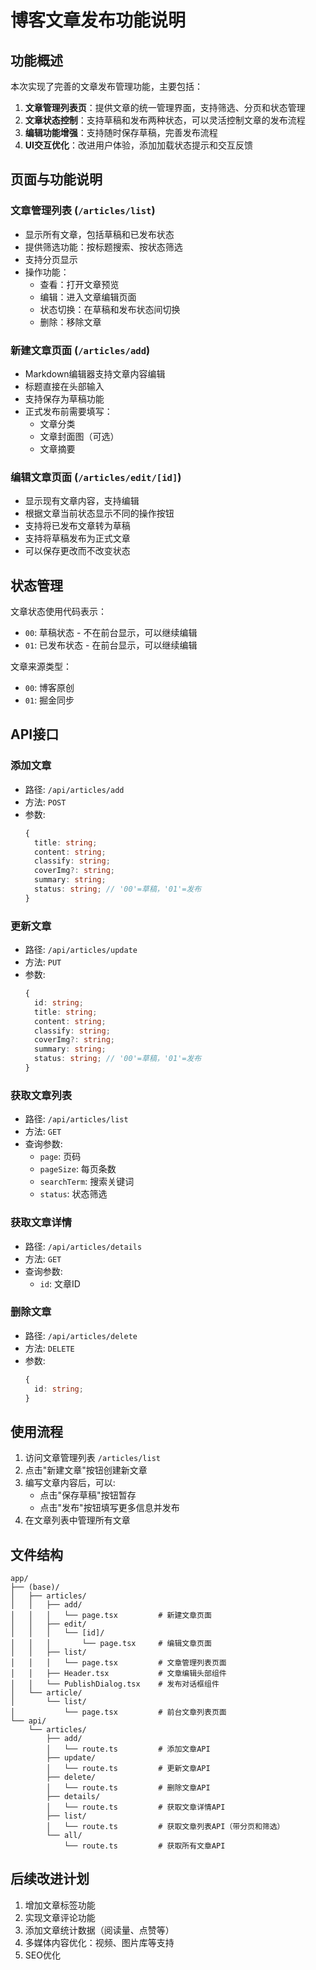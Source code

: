 # 博客文章发布功能说明

## 功能概述

本次实现了完善的文章发布管理功能，主要包括：

1. **文章管理列表页**：提供文章的统一管理界面，支持筛选、分页和状态管理
2. **文章状态控制**：支持草稿和发布两种状态，可以灵活控制文章的发布流程
3. **编辑功能增强**：支持随时保存草稿，完善发布流程
4. **UI交互优化**：改进用户体验，添加加载状态提示和交互反馈

## 页面与功能说明

### 文章管理列表 (`/articles/list`)

- 显示所有文章，包括草稿和已发布状态
- 提供筛选功能：按标题搜索、按状态筛选
- 支持分页显示
- 操作功能：
  - 查看：打开文章预览
  - 编辑：进入文章编辑页面
  - 状态切换：在草稿和发布状态间切换
  - 删除：移除文章

### 新建文章页面 (`/articles/add`)

- Markdown编辑器支持文章内容编辑
- 标题直接在头部输入
- 支持保存为草稿功能
- 正式发布前需要填写：
  - 文章分类
  - 文章封面图（可选）
  - 文章摘要

### 编辑文章页面 (`/articles/edit/[id]`)

- 显示现有文章内容，支持编辑
- 根据文章当前状态显示不同的操作按钮
- 支持将已发布文章转为草稿
- 支持将草稿发布为正式文章
- 可以保存更改而不改变状态

## 状态管理

文章状态使用代码表示：
- `00`: 草稿状态 - 不在前台显示，可以继续编辑
- `01`: 已发布状态 - 在前台显示，可以继续编辑

文章来源类型：
- `00`: 博客原创
- `01`: 掘金同步

## API接口

### 添加文章
- 路径: `/api/articles/add`
- 方法: `POST`
- 参数: 
  ```ts
  {
    title: string;
    content: string;
    classify: string;
    coverImg?: string;
    summary: string;
    status: string; // '00'=草稿，'01'=发布
  }
  ```

### 更新文章
- 路径: `/api/articles/update`
- 方法: `PUT`
- 参数: 
  ```ts
  {
    id: string;
    title: string;
    content: string;
    classify: string;
    coverImg?: string;
    summary: string;
    status: string; // '00'=草稿，'01'=发布
  }
  ```

### 获取文章列表
- 路径: `/api/articles/list`
- 方法: `GET`
- 查询参数: 
  - `page`: 页码
  - `pageSize`: 每页条数
  - `searchTerm`: 搜索关键词
  - `status`: 状态筛选

### 获取文章详情
- 路径: `/api/articles/details`
- 方法: `GET`
- 查询参数: 
  - `id`: 文章ID

### 删除文章
- 路径: `/api/articles/delete`
- 方法: `DELETE`
- 参数: 
  ```ts
  {
    id: string;
  }
  ```

## 使用流程

1. 访问文章管理列表 `/articles/list`
2. 点击"新建文章"按钮创建新文章
3. 编写文章内容后，可以:
   - 点击"保存草稿"按钮暂存
   - 点击"发布"按钮填写更多信息并发布
4. 在文章列表中管理所有文章

## 文件结构

```
app/
├── (base)/
│   ├── articles/
│   │   ├── add/
│   │   │   └── page.tsx         # 新建文章页面
│   │   ├── edit/
│   │   │   └── [id]/
│   │   │       └── page.tsx     # 编辑文章页面
│   │   ├── list/
│   │   │   └── page.tsx         # 文章管理列表页面
│   │   ├── Header.tsx           # 文章编辑头部组件
│   │   └── PublishDialog.tsx    # 发布对话框组件
│   └── article/
│       └── list/
│           └── page.tsx         # 前台文章列表页面
└── api/
    └── articles/
        ├── add/
        │   └── route.ts         # 添加文章API
        ├── update/
        │   └── route.ts         # 更新文章API
        ├── delete/
        │   └── route.ts         # 删除文章API
        ├── details/
        │   └── route.ts         # 获取文章详情API
        ├── list/
        │   └── route.ts         # 获取文章列表API（带分页和筛选）
        └── all/
            └── route.ts         # 获取所有文章API
```

## 后续改进计划

1. 增加文章标签功能
2. 实现文章评论功能
3. 添加文章统计数据（阅读量、点赞等）
4. 多媒体内容优化：视频、图片库等支持
5. SEO优化 